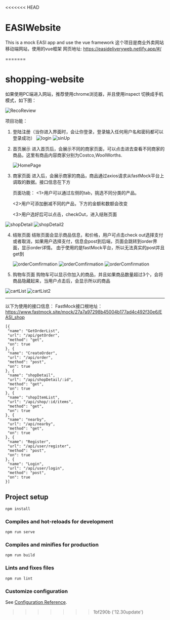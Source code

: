 <<<<<<< HEAD
# EASIWebsite
This is a mock EASI app and use the vue framework
这个项目是商业外卖网站移动端网站，使用的vue框架
网页地址: https://easideliveryweb.netlify.app/#/


=======
# shopping-website

如果使用PC端进入网站，推荐使用chrome浏览器，并且使用inspect 切换成手机模式，如下图：

 ![RecoReview](./ReadmeImgs/RecoReview.png)

项目功能： 
1. 登陆注册（当你进入界面时，会让你登录，登录输入任何用户名和密码都可以登录成功）
   ![login](./ReadmeImgs/logIn.png)
   ![sinUp](./ReadmeImgs/signUp.png)


2. 首页展示 
   进入首页后，会展示不同的商家页面，可以点击进去查看不同商家的商品，这里有商品内容商家分别为Costco,WoolWorths.

   ![HomePage](./ReadmeImgs/HomePage.png)


3. 商家页面
   进入后，会展示商家的商品，商品通过axios请求从fastMock平台上调取的数据。接口信息在下方

   页面功能：
   <1>用户可以通过左侧的tab，挑选不同分类的产品。

   <2>用户可添加删减不同的产品，下方的金额和数额会改变

   <3>用户选好后可以点击，checkOut，进入结账页面

![shopDetail](./ReadmeImgs/shopDetail.png)
![shopDetail2](./ReadmeImgs/shopDetail2.png)

4. 结账页面
   结账页面会显示商品信息，和价格，用户可点击check out选择支付或者取消，如果用户选择支付，信息会post到后端，页面会跳转到order界面，显示order详情。
   由于使用的是fastMock平台，所以无法真实的post并且get到

   ![orderComfirmation](./ReadmeImgs/orderComfirmation.png)
   ![orderComfirmation](./ReadmeImgs/orderComfirmation2.png)
   ![orderComfirmation](./ReadmeImgs/orderList.png)

5. 购物车页面
    购物车可以显示你加入的商品，并且如果商品数量超过3个，会将商品隐藏起来，当用户点击后，会显示所以的商品
    
![cartList](./ReadmeImgs/cartList.png)
![cartList2](./ReadmeImgs/cartList2.png)

---

以下为使用的接口信息：
 FastMock接口根地址：https://www.fastmock.site/mock/27a7a97298b45004b177ad4c492f30e6/EASI_shop

 ```
[{
  "name": "GetOrderList",
  "url": "/api/getOrder",
  "method": "get",
  "on": true
}, {
  "name": "CreateOrder",
  "url": "/api/order",
  "method": "post",
  "on": true
}, {
  "name": "shopDetail",
  "url": "/api/shopDetail/:id",
  "method": "get",
  "on": true
}, {
  "name": "shopItemList",
  "url": "/api/shop/:id/items",
  "method": "get",
  "on": true
}, {
  "name": "nearby",
  "url": "/api/nearby",
  "method": "get",
  "on": true
}, {
  "name": "Register",
  "url": "/api/user/register",
  "method": "post",
  "on": true
}, {
  "name": "Login",
  "url": "/api/user/login",
  "method": "post",
  "on": true
}]
```
## Project setup
```
npm install
```

### Compiles and hot-reloads for development
```
npm run serve
```

### Compiles and minifies for production
```
npm run build
```

### Lints and fixes files
```
npm run lint
```

### Customize configuration
See [Configuration Reference](https://cli.vuejs.org/config/).
>>>>>>> 1bf290b ('12.30update')
